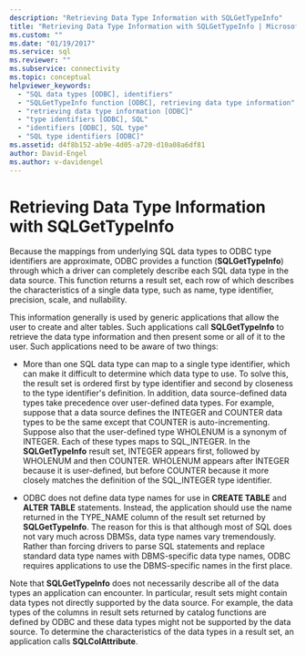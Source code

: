 ```yaml
---
description: "Retrieving Data Type Information with SQLGetTypeInfo"
title: "Retrieving Data Type Information with SQLGetTypeInfo | Microsoft Docs"
ms.custom: ""
ms.date: "01/19/2017"
ms.service: sql
ms.reviewer: ""
ms.subservice: connectivity
ms.topic: conceptual
helpviewer_keywords: 
  - "SQL data types [ODBC], identifiers"
  - "SQLGetTypeInfo function [ODBC], retrieving data type information"
  - "retrieving data type information [ODBC]"
  - "type identifiers [ODBC], SQL"
  - "identifiers [ODBC], SQL type"
  - "SQL type identifiers [ODBC]"
ms.assetid: d4f8b152-ab9e-4d05-a720-d10a08a6df81
author: David-Engel
ms.author: v-davidengel
---
```

# Retrieving Data Type Information with SQLGetTypeInfo
Because the mappings from underlying SQL data types to ODBC type identifiers are approximate, ODBC provides a function (**SQLGetTypeInfo**) through which a driver can completely describe each SQL data type in the data source. This function returns a result set, each row of which describes the characteristics of a single data type, such as name, type identifier, precision, scale, and nullability.  
  
 This information generally is used by generic applications that allow the user to create and alter tables. Such applications call **SQLGetTypeInfo** to retrieve the data type information and then present some or all of it to the user. Such applications need to be aware of two things:  
  
-   More than one SQL data type can map to a single type identifier, which can make it difficult to determine which data type to use. To solve this, the result set is ordered first by type identifier and second by closeness to the type identifier's definition. In addition, data source-defined data types take precedence over user-defined data types. For example, suppose that a data source defines the INTEGER and COUNTER data types to be the same except that COUNTER is auto-incrementing. Suppose also that the user-defined type WHOLENUM is a synonym of INTEGER. Each of these types maps to SQL_INTEGER. In the **SQLGetTypeInfo** result set, INTEGER appears first, followed by WHOLENUM and then COUNTER. WHOLENUM appears after INTEGER because it is user-defined, but before COUNTER because it more closely matches the definition of the SQL_INTEGER type identifier.  
  
-   ODBC does not define data type names for use in **CREATE TABLE** and **ALTER TABLE** statements. Instead, the application should use the name returned in the TYPE_NAME column of the result set returned by **SQLGetTypeInfo**. The reason for this is that although most of SQL does not vary much across DBMSs, data type names vary tremendously. Rather than forcing drivers to parse SQL statements and replace standard data type names with DBMS-specific data type names, ODBC requires applications to use the DBMS-specific names in the first place.  
  
 Note that **SQLGetTypeInfo** does not necessarily describe all of the data types an application can encounter. In particular, result sets might contain data types not directly supported by the data source. For example, the data types of the columns in result sets returned by catalog functions are defined by ODBC and these data types might not be supported by the data source. To determine the characteristics of the data types in a result set, an application calls **SQLColAttribute**.
